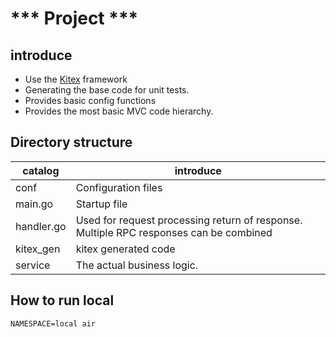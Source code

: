 # *** Project ***

## introduce

- Use the [Kitex](https://github.com/cloudwego/kitex/) framework
- Generating the base code for unit tests.
- Provides basic config functions
- Provides the most basic MVC code hierarchy.

## Directory structure

|  catalog   | introduce  |
|  ----  | ----  |
| conf  | Configuration files |
| main.go  | Startup file |
| handler.go  | Used for request processing return of response. Multiple RPC responses can be combined|
| kitex_gen  | kitex generated code |
| service  | The actual business logic. |

## How to run local

```shell
NAMESPACE=local air
```

